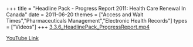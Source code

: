+++
title = "Headline Pack - Progress Report 2011: Health Care Renewal In Canada"
date = 2011-06-20
themes = ["Access and Wait Times","Pharmaceuticals Management","Electronic Health Records"]
types = ["Videos"]
+++
[3.3.6_HeadlinePack_ProgressReport.mp4](/files/3.3.6_HeadlinePack_ProgressReport.mp4)

[YouTube Link](https://www.youtube.com/watch?v=bplmTX3BDH8)
